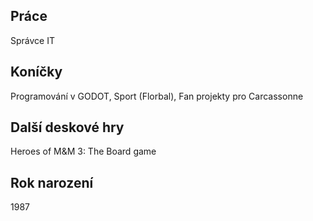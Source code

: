 ## Práce

Správce IT

## Koníčky

Programování v GODOT, Sport (Florbal), Fan projekty pro Carcassonne 

## Další deskové hry

Heroes of M&M 3: The Board game

## Rok narození

1987
